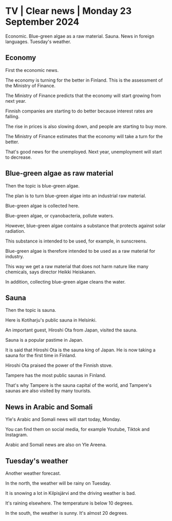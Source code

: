 # TV \| Clear news \| Monday 23 September 2024

Economic. Blue-green algae as a raw material. Sauna. News in foreign languages. Tuesday's weather.

## Economy

First the economic news.

The economy is turning for the better in Finland. This is the assessment of the Ministry of Finance.

The Ministry of Finance predicts that the economy will start growing from next year.

Finnish companies are starting to do better because interest rates are falling.

The rise in prices is also slowing down, and people are starting to buy more.

The Ministry of Finance estimates that the economy will take a turn for the better.

That's good news for the unemployed. Next year, unemployment will start to decrease.

## Blue-green algae as raw material

Then the topic is blue-green algae.

The plan is to turn blue-green algae into an industrial raw material.

Blue-green algae is collected here.

Blue-green algae, or cyanobacteria, pollute waters.

However, blue-green algae contains a substance that protects against solar radiation.

This substance is intended to be used, for example, in sunscreens.

Blue-green algae is therefore intended to be used as a raw material for industry.

This way we get a raw material that does not harm nature like many chemicals, says director Heikki Heiskanen.

In addition, collecting blue-green algae cleans the water.

## Sauna

Then the topic is sauna.

Here is Kotiharju's public sauna in Helsinki.

An important guest, Hiroshi Ota from Japan, visited the sauna.

Sauna is a popular pastime in Japan.

It is said that Hiroshi Ota is the sauna king of Japan. He is now taking a sauna for the first time in Finland.

Hiroshi Ota praised the power of the Finnish stove.

Tampere has the most public saunas in Finland.

That's why Tampere is the sauna capital of the world, and Tampere's saunas are also visited by many tourists.

## News in Arabic and Somali

Yle's Arabic and Somali news will start today, Monday.

You can find them on social media, for example Youtube, Tiktok and Instagram.

Arabic and Somali news are also on Yle Areena.

## Tuesday's weather

Another weather forecast.

In the north, the weather will be rainy on Tuesday.

It is snowing a lot in Kilpisjärvi and the driving weather is bad.

It's raining elsewhere. The temperature is below 10 degrees.

In the south, the weather is sunny. It's almost 20 degrees.
